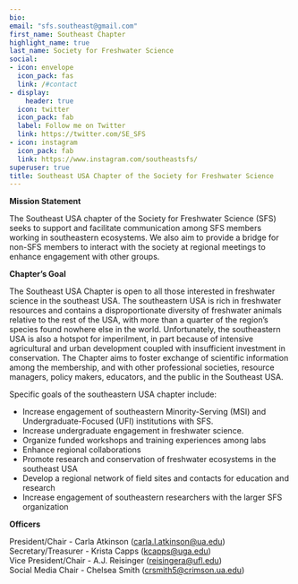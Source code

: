 ```yaml
---
bio: 
email: "sfs.southeast@gmail.com"
first_name: Southeast Chapter
highlight_name: true
last_name: Society for Freshwater Science
social:
- icon: envelope
  icon_pack: fas
  link: /#contact
- display:
    header: true
  icon: twitter
  icon_pack: fab
  label: Follow me on Twitter
  link: https://twitter.com/SE_SFS
- icon: instagram
  icon_pack: fab
  link: https://www.instagram.com/southeastsfs/
superuser: true
title: Southeast USA Chapter of the Society for Freshwater Science
---
```


**Mission Statement**

The Southeast USA chapter of the Society for Freshwater Science (SFS) seeks to support and facilitate communication among SFS members working in southeastern ecosystems. We also aim to provide a bridge for non-SFS members to interact with the society at regional meetings to enhance engagement with other groups. 


**Chapter’s Goal**  

The Southeast USA Chapter is open to all those interested in freshwater science in the southeast USA. The southeastern USA is rich in freshwater resources and contains a disproportionate diversity of freshwater animals relative to the rest of the USA, with more than a quarter of the region’s species found nowhere else in the world. Unfortunately, the southeastern USA is also a hotspot for imperilment, in part because of intensive agricultural and urban development coupled with insufficient investment in conservation. The Chapter aims to foster exchange of scientific information among the membership, and with other professional societies, resource managers, policy makers, educators, and the public in the Southeast USA. 

Specific goals of the southeastern USA chapter include:
- Increase engagement of southeastern Minority-Serving (MSI) and Undergraduate-Focused (UFI) institutions with SFS.
- Increase undergraduate engagement in freshwater science.
- Organize funded workshops and training experiences among labs 
- Enhance regional collaborations 
- Promote research and conservation of freshwater ecosystems in the southeast USA
-  Develop a regional network of field sites and contacts for education and research
- Increase engagement of southeastern researchers with the larger SFS organization

**Officers**  

President/Chair - Carla Atkinson (carla.l.atkinson@ua.edu)  
Secretary/Treasurer - Krista Capps (kcapps@uga.edu)  
Vice President/Chair - A.J. Reisinger (reisingera@ufl.edu)  
Social Media Chair - Chelsea Smith (crsmith5@crimson.ua.edu)  
